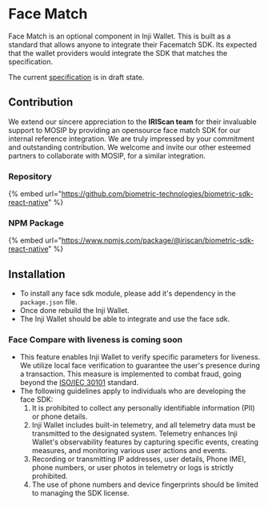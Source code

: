 # Face Match

Face Match is an optional component in Inji Wallet. This is built as a standard that allows anyone to integrate their Facematch SDK. Its expected that the wallet providers would integrate the SDK that matches the specification.

The current [specification](../specifications/face-sdk-specifications.md) is in draft state.

## Contribution

We extend our sincere appreciation to the **IRIScan team** for their invaluable support to MOSIP by providing an opensource face match SDK for our internal reference integration. We are truly impressed by your commitment and outstanding contribution. We welcome and invite our other esteemed partners to collaborate with MOSIP, for a similar integration.

### Repository

{% embed url="https://github.com/biometric-technologies/biometric-sdk-react-native" %}

### NPM Package

{% embed url="https://www.npmjs.com/package/@iriscan/biometric-sdk-react-native" %}

## Installation

* To install any face sdk module, please add it's dependency in the `package.json` file.
* Once done rebuild the Inji Wallet.
* The Inji Wallet should be able to integrate and use the face sdk.

### Face Compare with liveness is coming soon

* This feature enables Inji Wallet to verify specific parameters for liveness. We utilize local face verification to guarantee the user's presence during a transaction. This measure is implemented to combat fraud, going beyond the [ISO/IEC 30101](https://www.iso.org/standard/83828.html) standard.
* The following guidelines apply to individuals who are developing the face SDK:
  1. It is prohibited to collect any personally identifiable information (PII) or phone details.
  2. Inji Wallet includes built-in telemetry, and all telemetry data must be transmitted to the designated system. Telemetry enhances Inji Wallet's observability features by capturing specific events, creating measures, and monitoring various user actions and events.
  3. Recording or transmitting IP addresses, user details, Phone IMEI, phone numbers, or user photos in telemetry or logs is strictly prohibited.
  4. The use of phone numbers and device fingerprints should be limited to managing the SDK license.
